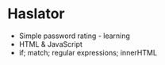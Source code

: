 # Haslator
* Simple password rating - learning
* HTML & JavaScript
* if; match; regular expressions; innerHTML
